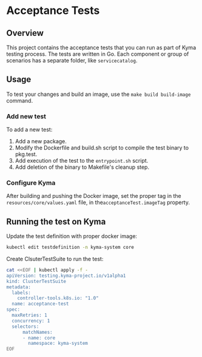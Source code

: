 # Acceptance Tests

## Overview

This project contains the acceptance tests that you can run as part of Kyma testing process.
The tests are written in Go. Each component or group of scenarios has a separate folder, like `servicecatalog`.

## Usage

To test your changes and build an image, use the `make build build-image` command.

### Add new test

To add a new test:

1. Add a new package.
2. Modify the Dockerfile and build.sh script to compile the test binary to pkg.test.
3. Add execution of the test to the `entrypoint.sh` script.
4. Add deletion of the binary to Makefile's cleanup step.

### Configure Kyma

After building and pushing the Docker image, set the proper tag in the `resources/core/values.yaml` file, in the`acceptanceTest.imageTag` property.

## Running the test on Kyma

Update the test definition with proper docker image:
```bash
kubectl edit testdefinition -n kyma-system core
```

Create ClsuterTestSuite to run the test:
```bash
cat <<EOF | kubectl apply -f -
apiVersion: testing.kyma-project.io/v1alpha1
kind: ClusterTestSuite
metadata:
  labels:
    controller-tools.k8s.io: "1.0"
  name: acceptance-test
spec:
  maxRetries: 1
  concurrency: 1
  selectors:
      matchNames:
      - name: core
        namespace: kyma-system
EOF
```
